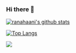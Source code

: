### Hi there 👋

<!--
**ranahaani/ranahaani** is a ✨ _special_ ✨ repository because its `README.md` (this file) appears on your GitHub profile.

Here are some ideas to get you started:

- 🔭 I’m currently working on ...
- 🌱 I’m currently learning ...
- 👯 I’m looking to collaborate on ...
- 🤔 I’m looking for help with ...
- 💬 Ask me about ...
- 📫 How to reach me: ...
- 😄 Pronouns: ...
- ⚡ Fun fact: ...
-->
[![ranahaani's github stats](https://github-readme-stats.vercel.app/api?username=ranahaani&count_private=true&theme=gruvbox)](https://github.com/ranahaani/ranahaani)

[![Top Langs](https://github-readme-stats.vercel.app/api/top-langs/?username=ranahaani&layout=compact&theme=gruvbox)](https://github.com/ranahaani/ranahaani)

<a href="https://github.com/ranahaani/YouTube-Downloader">
  <img align="center" src="https://github-readme-stats.vercel.app/api/pin/?username=ranahaani&repo=YouTube-Downloader&theme=gruvbox" />
</a>
